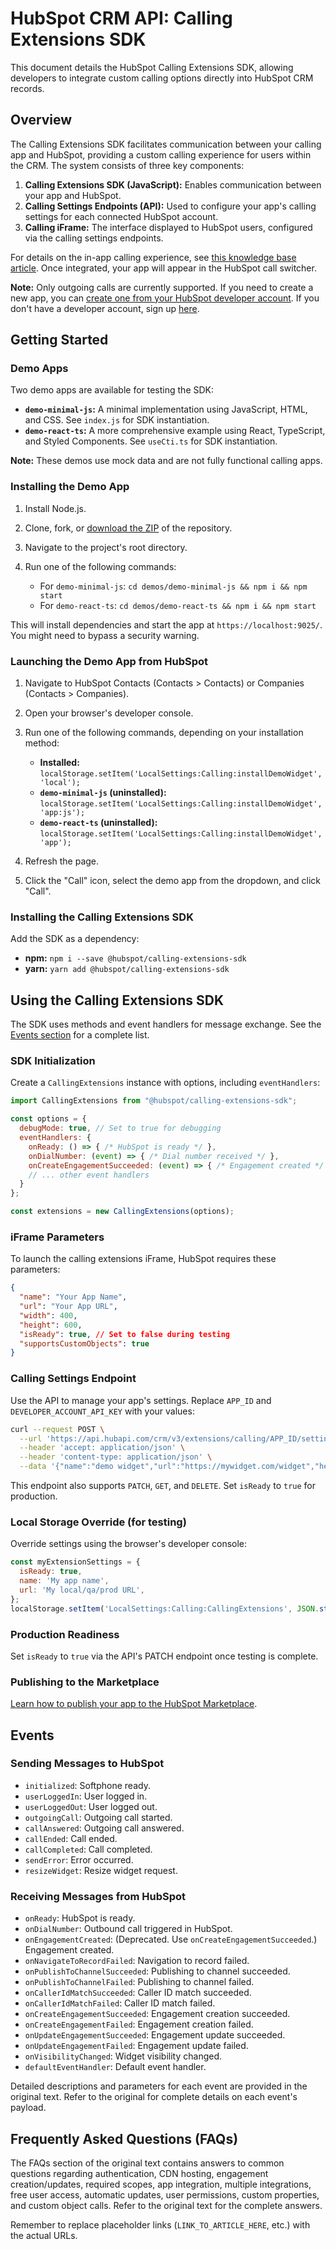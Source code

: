 # HubSpot CRM API: Calling Extensions SDK

This document details the HubSpot Calling Extensions SDK, allowing developers to integrate custom calling options directly into HubSpot CRM records.

## Overview

The Calling Extensions SDK facilitates communication between your calling app and HubSpot, providing a custom calling experience for users within the CRM.  The system consists of three key components:

1. **Calling Extensions SDK (JavaScript):** Enables communication between your app and HubSpot.
2. **Calling Settings Endpoints (API):** Used to configure your app's calling settings for each connected HubSpot account.
3. **Calling iFrame:**  The interface displayed to HubSpot users, configured via the calling settings endpoints.

For details on the in-app calling experience, see [this knowledge base article](LINK_TO_ARTICLE_HERE).  Once integrated, your app will appear in the HubSpot call switcher.

**Note:** Only outgoing calls are currently supported.  If you need to create a new app, you can [create one from your HubSpot developer account](LINK_TO_CREATION_PAGE_HERE).  If you don't have a developer account, sign up [here](LINK_TO_SIGNUP_PAGE_HERE).


## Getting Started

### Demo Apps

Two demo apps are available for testing the SDK:

* **`demo-minimal-js`:** A minimal implementation using JavaScript, HTML, and CSS.  See `index.js` for SDK instantiation.
* **`demo-react-ts`:** A more comprehensive example using React, TypeScript, and Styled Components. See `useCti.ts` for SDK instantiation.

**Note:** These demos use mock data and are not fully functional calling apps.

### Installing the Demo App

1. Install Node.js.
2. Clone, fork, or [download the ZIP](LINK_TO_ZIP_HERE) of the repository.
3. Navigate to the project's root directory.
4. Run one of the following commands:

   * For `demo-minimal-js`: `cd demos/demo-minimal-js && npm i && npm start`
   * For `demo-react-ts`: `cd demos/demo-react-ts && npm i && npm start`

This will install dependencies and start the app at `https://localhost:9025/`. You might need to bypass a security warning.


### Launching the Demo App from HubSpot

1. Navigate to HubSpot Contacts (Contacts > Contacts) or Companies (Contacts > Companies).
2. Open your browser's developer console.
3. Run one of the following commands, depending on your installation method:

   * **Installed:** `localStorage.setItem('LocalSettings:Calling:installDemoWidget', 'local');`
   * **`demo-minimal-js` (uninstalled):** `localStorage.setItem('LocalSettings:Calling:installDemoWidget', 'app:js');`
   * **`demo-react-ts` (uninstalled):** `localStorage.setItem('LocalSettings:Calling:installDemoWidget', 'app');`

4. Refresh the page.
5. Click the "Call" icon, select the demo app from the dropdown, and click "Call".


### Installing the Calling Extensions SDK

Add the SDK as a dependency:

* **npm:** `npm i --save @hubspot/calling-extensions-sdk`
* **yarn:** `yarn add @hubspot/calling-extensions-sdk`


## Using the Calling Extensions SDK

The SDK uses methods and event handlers for message exchange.  See the [Events section](#events) for a complete list.

### SDK Initialization

Create a `CallingExtensions` instance with options, including `eventHandlers`:

```javascript
import CallingExtensions from "@hubspot/calling-extensions-sdk";

const options = {
  debugMode: true, // Set to true for debugging
  eventHandlers: {
    onReady: () => { /* HubSpot is ready */ },
    onDialNumber: (event) => { /* Dial number received */ },
    onCreateEngagementSucceeded: (event) => { /* Engagement created */ },
    // ... other event handlers
  }
};

const extensions = new CallingExtensions(options);
```


### iFrame Parameters

To launch the calling extensions iFrame, HubSpot requires these parameters:

```json
{
  "name": "Your App Name",
  "url": "Your App URL",
  "width": 400,
  "height": 600,
  "isReady": true, // Set to false during testing
  "supportsCustomObjects": true
}
```

### Calling Settings Endpoint

Use the API to manage your app's settings.  Replace `APP_ID` and `DEVELOPER_ACCOUNT_API_KEY` with your values:

```bash
curl --request POST \
  --url 'https://api.hubapi.com/crm/v3/extensions/calling/APP_ID/settings?hapikey=DEVELOPER_ACCOUNT_API_KEY' \
  --header 'accept: application/json' \
  --header 'content-type: application/json' \
  --data '{"name":"demo widget","url":"https://mywidget.com/widget","height":600,"width":400,"isReady":false}'
```

This endpoint also supports `PATCH`, `GET`, and `DELETE`.  Set `isReady` to `true` for production.

### Local Storage Override (for testing)

Override settings using the browser's developer console:

```javascript
const myExtensionSettings = {
  isReady: true,
  name: 'My app name',
  url: 'My local/qa/prod URL',
};
localStorage.setItem('LocalSettings:Calling:CallingExtensions', JSON.stringify(myExtensionSettings));
```

### Production Readiness

Set `isReady` to `true` via the API's PATCH endpoint once testing is complete.


### Publishing to the Marketplace

[Learn how to publish your app to the HubSpot Marketplace](LINK_TO_MARKETPLACE_PAGE_HERE).


## Events

### Sending Messages to HubSpot

* `initialized`: Softphone ready.
* `userLoggedIn`: User logged in.
* `userLoggedOut`: User logged out.
* `outgoingCall`: Outgoing call started.
* `callAnswered`: Outgoing call answered.
* `callEnded`: Call ended.
* `callCompleted`: Call completed.
* `sendError`: Error occurred.
* `resizeWidget`: Resize widget request.


### Receiving Messages from HubSpot

* `onReady`: HubSpot is ready.
* `onDialNumber`: Outbound call triggered in HubSpot.
* `onEngagementCreated`: (Deprecated. Use `onCreateEngagementSucceeded`.) Engagement created.
* `onNavigateToRecordFailed`: Navigation to record failed.
* `onPublishToChannelSucceeded`: Publishing to channel succeeded.
* `onPublishToChannelFailed`: Publishing to channel failed.
* `onCallerIdMatchSucceeded`: Caller ID match succeeded.
* `onCallerIdMatchFailed`: Caller ID match failed.
* `onCreateEngagementSucceeded`: Engagement creation succeeded.
* `onCreateEngagementFailed`: Engagement creation failed.
* `onUpdateEngagementSucceeded`: Engagement update succeeded.
* `onUpdateEngagementFailed`: Engagement update failed.
* `onVisibilityChanged`: Widget visibility changed.
* `defaultEventHandler`: Default event handler.


Detailed descriptions and parameters for each event are provided in the original text.  Refer to the original for complete details on each event's payload.

## Frequently Asked Questions (FAQs)

The FAQs section of the original text contains answers to common questions regarding authentication, CDN hosting, engagement creation/updates, required scopes, app integration, multiple integrations, free user access, automatic updates, user permissions, custom properties, and custom object calls.  Refer to the original text for the complete answers.


Remember to replace placeholder links (`LINK_TO_ARTICLE_HERE`, etc.) with the actual URLs.
